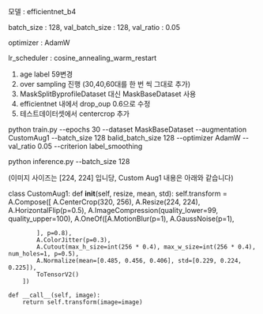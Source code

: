 모델 : efficientnet_b4

batch_size : 128, val_batch_size : 128, val_ratio : 0.05

optimizer : AdamW

lr_scheduler : cosine_annealing_warm_restart

1. age label 59변경
1. over sampling 진행 (30,40,60대를 한 번 씩 그대로 추가)
1. MaskSplitByprofileDataset 대신 MaskBaseDataset 사용 
1. efficientnet 내에서 drop_oup 0.6으로 수정
1. 테스트데이터셋에서 centercrop 추가



python train.py --epochs 30 --dataset MaskBaseDataset --augmentation CustomAug1 --batch_size 128 balid_batch_size 128 --optimizer AdamW --val_ratio 0.05 --criterion label_smoothing

python inference.py --batch_size 128 

(이미지 사이즈는 [224, 224] 입니당, Custom Aug1 내용은 아래와 같습니다)



class CustomAug1:
    def __init__(self, resize, mean, std):
        self.transform = A.Compose([
            A.CenterCrop(320, 256),
            A.Resize(224, 224),
            A.HorizontalFlip(p=0.5),
            A.ImageCompression(quality_lower=99, quality_upper=100),
            A.OneOf([A.MotionBlur(p=1),
                     A.GaussNoise(p=1),

            ], p=0.8),
            A.ColorJitter(p=0.3),
            A.Cutout(max_h_size=int(256 * 0.4), max_w_size=int(256 * 0.4), num_holes=1, p=0.5),
            A.Normalize(mean=[0.485, 0.456, 0.406], std=[0.229, 0.224, 0.225]),
            ToTensorV2()
        ])
        
    def __call__(self, image):
        return self.transform(image=image)
